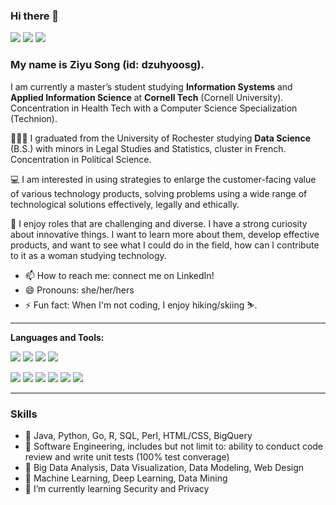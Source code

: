 ### Hi there 👋

[![](https://img.shields.io/badge/LinkedIn-0077B5?style=for-the-badge&logo=linkedin&logoColor=white)](https://www.linkedin.com/in/ziyusong/)
[![](https://img.shields.io/badge/Twitter-1DA1F2?style=for-the-badge&logo=twitter&logoColor=white)](https://twitter.com/dzuhyoosg)
[![](https://img.shields.io/badge/Instagram-E4405F?style=for-the-badge&logo=instagram&logoColor=white)](https://www.instagram.com/dzuhyoosg/)

<!--
**dzuhyoosg/dzuhyoosg** is a ✨ _special_ ✨ repository because its `README.md` (this file) appears on your GitHub profile.

Here are some ideas to get you started:

- 🔭 I’m currently working on ...
- 🌱 I’m currently learning ...
- 👯 I’m looking to collaborate on ...
- 🤔 I’m looking for help with ...
- 💬 Ask me about ...
- 📫 How to reach me: ...
- 😄 Pronouns: ...
- ⚡ Fun fact: ...
-->

### My name is Ziyu Song (id: dzuhyoosg).

I am currently a master’s student studying **Information Systems** and **Applied Information Science** at **Cornell Tech** (Cornell University). Concentration in Health Tech with a Computer Science Specialization (Technion).

👩🏻‍🎓 I graduated from the University of Rochester studying **Data Science** (B.S.) with minors in Legal Studies and Statistics, cluster in French. Concentration in Political Science. 

💻 I am interested in using strategies to enlarge the customer-facing value of various technology products, solving problems using a wide range of technological solutions effectively, legally and ethically. 

🌟 I enjoy roles that are challenging and diverse. I have a strong curiosity about innovative things. I want to learn more about them, develop effective products, and want to see what I could do in the field, how can I contribute to it as a woman studying technology. 

- 📫 How to reach me: connect me on LinkedIn! 
- 😄 Pronouns: she/her/hers
- ⚡ Fun fact: When I'm not coding, I enjoy hiking/skiing ⛷. 

---

**Languages and Tools:**  

<p align="left">
<img src="https://img.shields.io/badge/Linux-E95420?style=for-the-badge&logo=linux&logoColor=white" />
<img src="https://img.shields.io/badge/Windows-0078D6?style=for-the-badge&logo=windows&logoColor=white" />
<img src="https://img.shields.io/badge/Ubuntu-DD4814?style=for-the-badge&logo=ubuntu&logoColor=white" />
<img src="https://img.shields.io/badge/Google_Cloud-4285F4?style=for-the-badge&logo=google-cloud&logoColor=white" />
</p>

<p align="left">
<img src="https://img.shields.io/badge/Java-ED8B00?style=for-the-badge&logo=java&logoColor=white" />	
<img src="https://img.shields.io/badge/Go-29BEB0?style=for-the-badge&logo=go&logoColor=white" />	
<img src="https://img.shields.io/badge/MySQL-00000F?style=for-the-badge&logo=mysql&logoColor=white" />
<img src="https://img.shields.io/badge/HTML-239120?style=for-the-badge&logo=html5&logoColor=white" />
<img src="https://img.shields.io/badge/CSS-239120?style=for-the-badge&logo=css3&logoColor=white" />
<img src="https://img.shields.io/badge/Markdown-000000?style=for-the-badge&logo=markdown&logoColor=white" />
</p>

---

### Skills
- 🌱 Java, Python, Go, R, SQL, Perl, HTML/CSS, BigQuery
- 🌱 Software Engineering, includes but not limit to: ability to conduct code review and write unit tests (100% test converage)
- 🌱 Big Data Analysis, Data Visualization, Data Modeling, Web Design
- 🌱 Machine Learning, Deep Learning, Data Mining
- 🌱 I’m currently learning Security and Privacy
